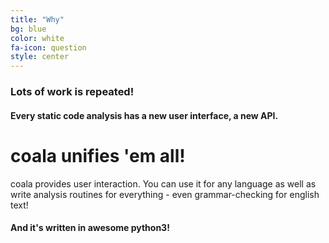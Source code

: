 ```yaml
---
title: "Why"
bg: blue
color: white
fa-icon: question
style: center
---
```


### Lots of work is repeated!

#### Every static code analysis has a new user interface, a new API.

# coala unifies 'em all!

coala provides user interaction. You can use it for any language
as well as write analysis routines for everything - even
grammar-checking for english text!

#### And it's written in awesome python3!
